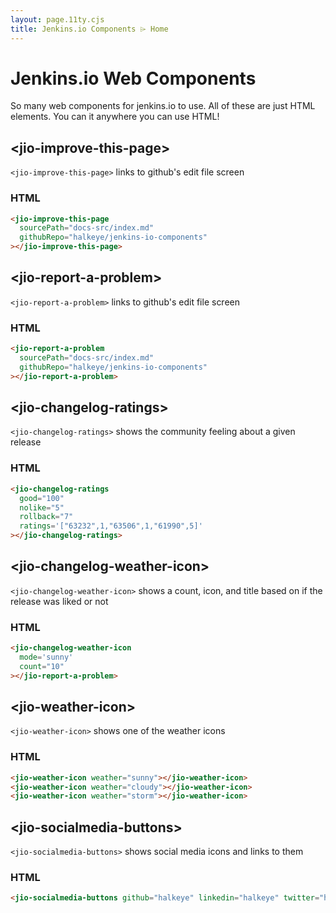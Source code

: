 ```yaml
---
layout: page.11ty.cjs
title: Jenkins.io Components ⌲ Home
---
```


# Jenkins.io Web Components


So many web components for jenkins.io to use. All of these are just HTML elements.
You can it anywhere you can use HTML!

## &lt;jio-improve-this-page>

`<jio-improve-this-page>` links to github's edit file screen

### HTML

<section class="columns">
  <div>

```html
<jio-improve-this-page
  sourcePath="docs-src/index.md"
  githubRepo="halkeye/jenkins-io-components"
></jio-improve-this-page>
```

  </div>
  <div>

<jio-improve-this-page sourcePath="docs-src/index.md" githubRepo="halkeye/jenkins-io-components"></jio-improve-this-page>

  </div>
</section>

## &lt;jio-report-a-problem>

`<jio-report-a-problem>` links to github's edit file screen

### HTML

<section class="columns">
  <div>

```html
<jio-report-a-problem
  sourcePath="docs-src/index.md"
  githubRepo="halkeye/jenkins-io-components"
></jio-report-a-problem>
```

  </div>
  <div>

<jio-report-a-problem sourcePath="docs-src/index.md" githubRepo="halkeye/jenkins-io-components"></jio-report-a-problem>

  </div>
</section>

## &lt;jio-changelog-ratings>

`<jio-changelog-ratings>` shows the community feeling about a given release

### HTML

<section class="columns">
  <div>

```html
<jio-changelog-ratings
  good="100"
  nolike="5"
  rollback="7"
  ratings='["63232",1,"63506",1,"61990",5]'
></jio-changelog-ratings>
```

  </div>
  <div>

<jio-changelog-ratings good="100" nolike="5" rollback="7" ratings='["63232",1,"63506",1,"61990",5]'></jio-changelog-ratings>

  </div>
</section>

## &lt;jio-changelog-weather-icon>

`<jio-changelog-weather-icon>` shows a count, icon, and title based on if the release was liked or not

### HTML

<section class="columns">
  <div>

```html
<jio-changelog-weather-icon
  mode='sunny'
  count="10"
></jio-report-a-problem>
```

  </div>
  <div>

<jio-changelog-weather-icon mode='sunny' count="10" ></jio-report-a-problem>

  </div>
</section>

## &lt;jio-weather-icon>

`<jio-weather-icon>` shows one of the weather icons

### HTML

<section class="columns">
  <div>

```html
<jio-weather-icon weather="sunny"></jio-weather-icon>
<jio-weather-icon weather="cloudy"></jio-weather-icon>
<jio-weather-icon weather="storm"></jio-weather-icon>
```

  </div>
  <div>

<jio-weather-icon weather="sunny"></jio-weather-icon>
<jio-weather-icon weather="cloudy"></jio-weather-icon>
<jio-weather-icon weather="storm"></jio-weather-icon>

  </div>
</section>

## &lt;jio-socialmedia-buttons>

`<jio-socialmedia-buttons>` shows social media icons and links to them

### HTML

<section class="columns">
  <div>

```html
<jio-socialmedia-buttons github="halkeye" linkedin="halkeye" twitter="halkeye" blog='https://g4v.dev'></jio-socialmedia-buttons>
```

  </div>
  <div>

<jio-socialmedia-buttons github="halkeye" linkedin="halkeye" twitter="halkeye" blog='https://g4v.dev'></jio-socialmedia-buttons>

  </div>
</section>
